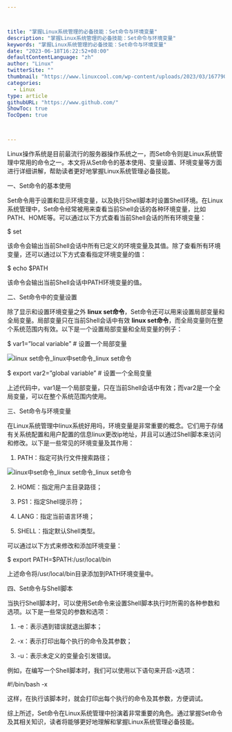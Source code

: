 ```yaml
---



title: "掌握Linux系统管理的必备技能：Set命令与环境变量"
description: "掌握Linux系统管理的必备技能：Set命令与环境变量"
keywords: "掌握Linux系统管理的必备技能：Set命令与环境变量"
date: "2023-06-18T16:22:52+08:00"
defaultContentLanguage: "zh"
author: "Linux"
twitterSite: ""
thumbnail: "https://www.linuxcool.com/wp-content/uploads/2023/03/1677909962383_0.png"
categories:
  - Linux
type: article
githubURL: "https://www.github.com/"
ShowToc: true
TocOpen: true



---
```


Linux操作系统是目前最流行的服务器操作系统之一，而Set命令则是Linux系统管理中常用的命令之一。本文将从Set命令的基本使用、变量设置、环境变量等方面进行详细讲解，帮助读者更好地掌握Linux系统管理必备技能。

一、Set命令的基本使用

Set命令用于设置和显示环境变量，以及执行Shell脚本时设置Shell环境。在Linux系统管理中，Set命令经常被用来查看当前Shell会话的各种环境变量，比如PATH、HOME等。可以通过以下方式查看当前Shell会话的所有环境变量：

$ set

该命令会输出当前Shell会话中所有已定义的环境变量及其值。除了查看所有环境变量，还可以通过以下方式查看指定环境变量的值：

$ echo $PATH

该命令会输出当前Shell会话中PATH环境变量的值。

二、Set命令中的变量设置

除了显示和设置环境变量之外 **linux set命令**，Set命令还可以用来设置局部变量和全局变量。局部变量只在当前Shell会话中有效 **linux set命令**，而全局变量则在整个系统范围内有效。以下是一个设置局部变量和全局变量的例子：

$ var1=”local variable” # 设置一个局部变量

![linux set命令_linux中set命令_linux set命令](https://www.linuxcool.com/wp-content/uploads/2023/03/1677909962383_0.png)

$ export var2=”global variable” # 设置一个全局变量

上述代码中，var1是一个局部变量，只在当前Shell会话中有效；而var2是一个全局变量，可以在整个系统范围内使用。

三、Set命令与环境变量

在Linux系统管理中linux系统好用吗，环境变量是非常重要的概念。它们用于存储有关系统配置和用户配置的信息linux更改ip地址，并且可以通过Shell脚本来访问和修改。以下是一些常见的环境变量及其作用：

1. PATH：指定可执行文件搜索路径；

![linux中set命令_linux set命令_linux set命令](https://www.linuxcool.com/wp-content/uploads/2023/03/1677909962383_1.png)

2. HOME：指定用户主目录路径；

3. PS1：指定Shell提示符；

4. LANG：指定当前语言环境；

5. SHELL：指定默认Shell类型。

可以通过以下方式来修改和添加环境变量：

$ export PATH=$PATH:/usr/local/bin

上述命令将/usr/local/bin目录添加到PATH环境变量中。

四、Set命令与Shell脚本

当执行Shell脚本时，可以使用Set命令来设置Shell脚本执行时所需的各种参数和选项。以下是一些常见的参数和选项：

1. -e：表示遇到错误就退出脚本；

2. -x：表示打印出每个执行的命令及其参数；

3. -u：表示未定义的变量会引发错误。

例如，在编写一个Shell脚本时，我们可以使用以下语句来开启-x选项：

#!/bin/bash -x

这样，在执行该脚本时，就会打印出每个执行的命令及其参数，方便调试。

综上所述，Set命令在Linux系统管理中扮演着非常重要的角色。通过掌握Set命令及其相关知识，读者将能够更好地理解和掌握Linux系统管理必备技能。
